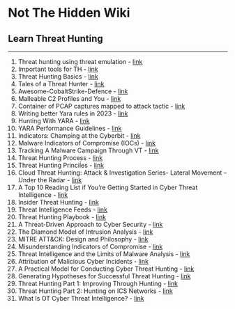 # Not The Hidden Wiki

## Learn Threat Hunting
-----

1. Threat hunting using threat emulation - [link](https://www.csnp.org/post/threat-hunting-series-using-threat-emulation-for-threat-hunting)
2. Important tools for TH - [link](https://www.cyborgsecurity.com/blog/7-threat-hunting-tools-everyone-in-the-industry-should-be-using/)
3. Threat Hunting Basics - [link](https://medium.com/@jshlbrd/threat-hunting-basics-68fb1980cc9b)
4. Tales of a Threat Hunter - [link](https://www.eideon.com/2017-09-09-THL01-Mimikatz/)
5. Awesome-CobaltStrike-Defence - [link](https://github.com/MichaelKoczwara/Awesome-CobaltStrike-Defence)
6. Malleable C2 Profiles and You - [link](https://haggis-m.medium.com/malleable-c2-profiles-and-you-7c7ab43e7929)
7. Container of PCAP captures mapped to attack tactic - [link](https://github.com/sbousseaden/PCAP-ATTACK)
8. Writing better Yara rules in 2023 - [link](https://www.hexacorn.com/blog/2023/08/26/writing-better-yara-rules-in-2023/)
9. Hunting With YARA - [link](https://support.unpac.me/howto/hunting-with-yara/)
10. YARA Performance Guidelines - [link](https://github.com/Neo23x0/YARA-Performance-Guidelines/)
11. Indicators: Champing at the Cyberbit - [link](https://github.com/citizenlab/malware-indicators/tree/master/201712_Cyberbit)
12. Malware Indicators of Compromise (IOCs) - [link](https://github.com/GoSecure/malware-ioc)
13. Tracking A Malware Campaign Through VT - [link](https://isc.sans.edu/forums/diary/Tracking+A+Malware+Campaign+Through+VT/26498/)
14. Threat Hunting Process - [link](https://github.com/rcfontana/ContentSharing)
15. Threat Hunting Princiĺes - [link](https://github.com/sbousseaden/Slides)
16. Cloud Threat Hunting: Attack & Investigation Series- Lateral Movement – Under the Radar - [link](https://blog.checkpoint.com/2021/01/13/cloud-threat-hunting-attack-investigation-series-lateral-movement-under-the-radar/)
17. A Top 10 Reading List if You’re Getting Started in Cyber Threat Intelligence - [link](https://medium.com/katies-five-cents/a-top-10-reading-list-if-youre-getting-started-in-cyber-threat-intelligence-c11a18fc9798)
18. Insider Threat Hunting - [link](http://findingbad.blogspot.com/2020/07/insider-threat-hunting.html)
19. Threat Intelligence Feeds - [link](https://start.me/p/wMPxqX/cyber-threat-intelligence)
20. Threat Hunting Playbook - [link](https://threathunterplaybook.com/intro.html)
21. A Threat-Driven Approach to Cyber Security - [link](https://www.lockheedmartin.com/content/dam/lockheed-martin/rms/documents/cyber/LM-White-Paper-Threat-Driven-Approach.pdf)
22. The Diamond Model of Intrusion Analysis - [link](https://www.threatintel.academy/wp-content/uploads/2020/07/diamond-model.pdf)
23. MITRE ATT&CK: Design and Philosophy - [link](https://www.mitre.org/sites/default/files/2021-11/prs-19-01075-28-mitre-attack-design-and-philosophy.pdf)
24. Misunderstanding Indicators of Compromise - [link](https://threatpost.com/misunderstanding-indicators-of-compromise/117560/)
25. Threat Intelligence and the Limits of Malware Analysis - [link](https://www.dragos.com/wp-content/uploads/Threat-Intelligence-and-the-Limits-of-Malware-Analysis.pdf)
26. Attribution of Malicious Cyber Incidents - [link](https://www.hoover.org/sites/default/files/research/docs/lin_webready.pdf)
27. A Practical Model for Conducting Cyber Threat Hunting - [link](https://www.sans.org/white-papers/38710/)
28. Generating Hypotheses for Successful Threat Hunting - [link](https://www.sans.org/white-papers/37172/)
29. Threat Hunting Part 1: Improving Through Hunting - [link](https://www.dragos.com/blog/industry-news/threat-hunting-part-1-improving-through-hunting/)
30. Threat Hunting Part 2: Hunting on ICS Networks - [link](https://www.dragos.com/blog/industry-news/threat-hunting-part-2-hunting-on-ics-networks/)
31. What Is OT Cyber Threat Intelligence? - [link](https://www.dragos.com/blog/what-is-ot-cyber-threat-intelligence/)